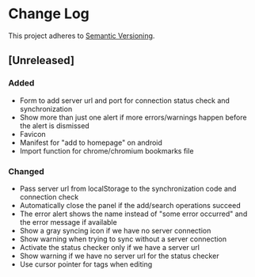 # Change Log
This project adheres to [Semantic Versioning](http://semver.org/).

## [Unreleased]

### Added

* Form to add server url and port for connection status check and synchronization
* Show more than just one alert if more errors/warnings happen before the alert is dismissed
* Favicon
* Manifest for "add to homepage" on android
* Import function for chrome/chromium bookmarks file

### Changed

* Pass server url from localStorage to the synchronization code and connection check
* Automatically close the panel if the add/search operations succeed
* The error alert shows the name instead of "some error occurred" and the error message if available
* Show a gray syncing icon if we have no server connection
* Show warning when trying to sync without a server connection
* Activate the status checker only if we have a server url
* Show warning if we have no server url for the status checker
* Use cursor pointer for tags when editing
